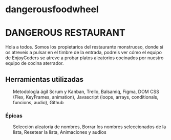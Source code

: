 # dangerousfoodwheel


  <h1><stong>DANGEROUS RESTAURANT</strong></h1>
   <p>Hola a todos. Somos los propietarios del restaurante monstruoso, donde si os atreveis a pulsar en el timbre de la entrada, 
   podreis ver cómo el equipo de EnjoyCoders se atreve a probar platos aleatorios cocinados por nuestro equipo de cocina aterrador.</p>
  
  <h2><strong>Herramientas utilizadas</strong></h2>
    <ul>
      Metodología ágil Scrum y Kanban,
      Trello,
      Balsamiq,
      Figma,
      DOM
      CSS (Flex, KeyFrames, animation),
      Javascript (loops, arrays, conditionals, funcions, audio),
      Github
   </ul>
<h3>Épicas</h3>
  <ul>
   Selección aleatoria de nombres,
   Borrar los nombres seleccionados de la lista, 
   Resetear la lista,
   Animaciones y audios
  </ul>

  
  

